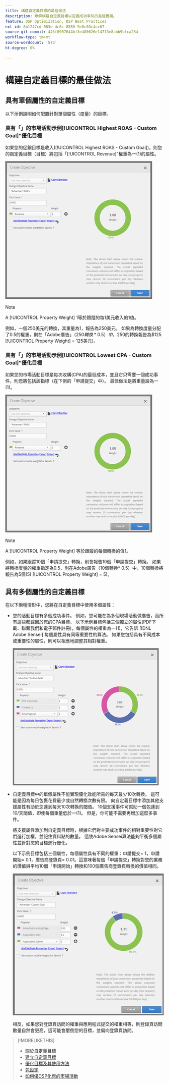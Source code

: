 ```yaml
---
title: 構建自定義目標的最佳做法
description: 瞭解構建自定義目標以定義成功事件的最佳實踐。
feature: DSP Optimization, DSP Best Practices
exl-id: 8b1247cd-083d-4c8c-8588-9e8c03c4cc67
source-git-commit: 443f8907644bf3e480626e14713e8abb9bfca284
workflow-type: tm+mt
source-wordcount: '573'
ht-degree: 0%

---
```


# 構建自定義目標的最佳做法

## 具有單個屬性的自定義目標

以下示例說明如何配置針對單個屬性（度量）的目標。

### 具有「」的市場活動示例[!UICONTROL Highest ROAS - Custom Goal]&quot;優化目標

如果您的促銷目標是收入([!UICONTROL Highest ROAS - Custom Goal])，則您的自定義目標（目標）將包括「[!UICONTROL Revenue]&quot;權重為一(1)的屬性。

![具有單個屬性的ROAS自定義目標示例](/help/dsp/assets/custom-goal-roas.png)

>[!NOTE]
>
> A [!UICONTROL Property Weight] 1等於跟蹤的每1美元收入的1值。
>
> 例如，一個250美元的轉換，其重量為1，報告為250美元。 如果為轉換度量分配了0.5的權重，則在「Adobe廣告」（$250轉換* 0.5）中，$250的轉換報告為$125 [!UICONTROL Property Weight] = 125美元)。

### 具有「」的市場活動示例[!UICONTROL Lowest CPA - Custom Goal]&quot;優化目標

如果您的市場活動目標是每次收購(CPA)的最低成本，並且它只需要一個成功事件，則您將包括該指標（在下例的「申請提交」中）。 最佳做法是將重量設為一(1)。

![具有單個屬性的CPA自定義目標示例](/help/dsp/assets/custom-goal-roas.png)

>[!NOTE]
>
> A [!UICONTROL Property Weight] 等於跟蹤的每個轉換的值1。
>
> 例如，如果跟蹤10個「申請提交」轉換，則會報告10個「申請提交」轉換。  如果將轉換度量的權重指定為0.5，則在Adobe廣告（10個轉換* 0.5）中，10個轉換將報告為5個(5) [!UICONTROL Property Weight] = 5)。

## 具有多個屬性的自定義目標

在以下兩種情形中，您將在自定義目標中使用多個屬性：

* 您的活動目標有多個成功事件。 例如，您可能在為多個現場活動做廣告，而所有這些都歸因於您的CPA目標。 以下示例目標包括三個獨立的屬性(PDF下載、聯繫我們和電子郵件註冊)，每個屬性的權重為一(1)，它告訴 [!DNL Adobe Sensei] 每個屬性具有同等重要性的算法。 如果您包括具有不同成本或重要性的屬性，則可以相應地調整其相對權重。

   ![具有多個屬性的自定義目標示例](/help/dsp/assets/custom-goal-multiple-properties.png)

* 自定義目標中的單個屬性不能實現優化效能所需的每天最少10次轉換。 這可能是因為每日包裹花費最少或自然轉換次數有限。 向自定義目標中添加其他支援屬性有助於您達到每天10次轉換的閾值。 10個支援事件可幫助一個包達到10/天閾值，即使每個重量低於一(1)。 但是，你可能不需要再增加這麼多事件。

   將支援屬性添加到自定義目標時，根據它們對主要成功事件的相對重要性對它們進行加權，並記住資料點的數量。 這使Adobe Sensei算法能夠平衡多個屬性並針對您的目標進行優化。

   以下示例目標包括三個屬性，每個屬性具有不同的權重：申請提交= 1，申請開始= 0.1，廣告商登錄頁= 0.01。這意味著每個「申請提交」轉換對您的業務的價值與平均10個「申請開始」轉換和100個廣告商登錄頁轉換的價值相同。

   ![具有多個屬性的自定義目標示例](/help/dsp/assets/custom-goal-multiple-properties2.png)

   相反，如果您對登錄頁訪問的權重與應用程式提交的權重相等，則登錄頁訪問數量自然會更高，這可能會壓倒您的目標，並偏向登錄頁訪問。<!--reword-->

>[!MORELIKETHIS]
>
>* [關於自定義目標](custom-goal-about.md)
>* [建立自定義目標](custom-goal-create.md)
>* [優化目標及其使用方法](optimization-goals.md)
>* [包設定](/help/dsp/campaign-management/packages/package-settings.md)
> * [如何優DSP化您的市場活動](optimization-how-dsp-optimizes-campaigns.md)

